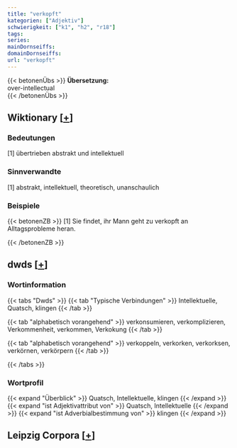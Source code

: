 ```yaml
---
title: "verkopft"
kategorien: ["Adjektiv"]
schwierigkeit: ["k1", "h2", "r18"]
tags:
series:
mainDornseiffs:
domainDornseiffs:
url: "verkopft"
---
```


{{< betonenÜbs >}}
**Übersetzung:**  
over-intellectual  
{{< /betonenÜbs >}}

## Wiktionary [[+](https://de.wiktionary.org/wiki/verkopft)]

### Bedeutungen
[1] übertrieben abstrakt und intellektuell  

### Sinnverwandte
[1] abstrakt, intellektuell, theoretisch, unanschaulich  

### Beispiele
{{< betonenZB >}}
[1] Sie findet, ihr Mann geht zu verkopft an Alltagsprobleme heran.  

{{< /betonenZB >}}


## dwds [[+](https://www.dwds.de/wb/verkopft)]

### Wortinformation
{{< tabs "Dwds" >}}
{{< tab "Typische Verbindungen" >}}
Intellektuelle, Quatsch, klingen
{{< /tab >}}

{{< tab "alphabetisch vorangehend" >}}
verkonsumieren, verkomplizieren, Verkommenheit, verkommen, Verkokung
{{< /tab >}}

{{< tab "alphabetisch vorangehend" >}}
verkoppeln, verkorken, verkorksen, verkörnen, verkörpern
{{< /tab >}}

{{< /tabs >}}

### Wortprofil
{{< expand "Überblick" >}} Quatsch, Intellektuelle, klingen {{< /expand >}}
{{< expand "ist Adjektivattribut von" >}} Quatsch, Intellektuelle {{< /expand >}}
{{< expand "ist Adverbialbestimmung von" >}} klingen {{< /expand >}}

## Leipzig Corpora [[+](https://corpora.uni-leipzig.de/en/res?word=verkopft&corpusId=deu_newscrawl-public_2018)]

